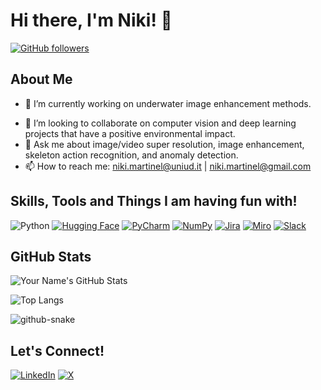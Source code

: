 # Hi there, I'm Niki! 👋

<!--![Your Name's GitHub Banner](https://example.com/banner.png)-->

[![GitHub followers](https://img.shields.io/github/followers/iN1k1?style=social)](https://github.com/iN1k1)
<!--[![Twitter Follow](https://img.shields.io/twitter/follow/your-handle?style=social)](https://twitter.com/your-handle)-->

## About Me
- 🔭 I’m currently working on underwater image enhancement methods.
<!--- 🌱 I’m learning [technology or skill].-->
- 👯 I’m looking to collaborate on computer vision and deep learning projects that have a positive environmental impact.
- 💬 Ask me about image/video super resolution, image enhancement, skeleton action recognition, and anomaly detection.
- 📫 How to reach me: niki.martinel@uniud.it | niki.martinel@gmail.com

## Skills, Tools and Things I am having fun with!
![Python](https://img.shields.io/badge/-Python-3776AB?logo=python&logoColor=white)
[![Hugging Face](https://img.shields.io/badge/Hugging%20Face-FFD21E?logo=huggingface&logoColor=000)](#)
[![PyCharm](https://img.shields.io/badge/PyCharm-000?logo=pycharm&logoColor=fff)](#)
[![NumPy](https://img.shields.io/badge/NumPy-4DABCF?logo=numpy&logoColor=fff)](#)
[![Jira](https://img.shields.io/badge/Jira-0052CC?logo=jira&logoColor=fff)](#)
[![Miro](https://img.shields.io/badge/Miro-050038?logo=miro&logoColor=fff)](#)
[![Slack](https://img.shields.io/badge/Slack-4A154B?logo=slack&logoColor=fff)](#)

<!--## Projects
### [Project Name](https://github.com/your-username/project-repo)
![Project Screenshot](https://example.com/screenshot.png)
- A brief description of the project.
- Built with: [technologies used].
-->

## GitHub Stats
![Your Name's GitHub Stats](https://github-readme-stats.vercel.app/api?username=iN1k1&show_icons=true&theme=ambient_gradient&rank_icon=githubl)

![Top Langs](https://github-readme-stats.vercel.app/api/top-langs/?username=iN1k1&size_weight=0.5&count_weight=0.5)

<picture>
  <source media="(prefers-color-scheme: dark)" srcset="https://raw.githubusercontent.com/iN1k1/iN1k1/output/github-contribution-grid-snake-dark.svg" />
  <source media="(prefers-color-scheme: light)" srcset="https://raw.githubusercontent.com/iN1k1/iN1k1/output/github-contribution-grid-snake.svg" />
  <img alt="github-snake" src="https://raw.githubusercontent.com/iN1k1/iN1k1/output/github-contribution-grid-snake-dark.svg)" />
</picture>


## Let's Connect!
[![LinkedIn](https://img.shields.io/badge/-LinkedIn-0077B5?logo=linkedin&logoColor=white)](https://linkedin.com/in/niki-martinel)
[![X](https://img.shields.io/badge/X-%23000000.svg?logo=X&logoColor=white)](https://twitter.com/iN1k1)

